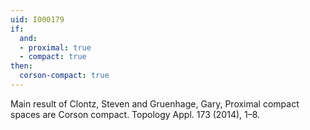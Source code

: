 ```yaml
---
uid: I000179
if:
  and:
  - proximal: true
  - compact: true
then:
  corson-compact: true
---
```

Main result of Clontz, Steven and Gruenhage, Gary, Proximal compact spaces are Corson compact. Topology Appl. 173 (2014), 1–8.

